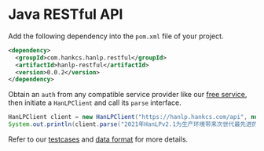 # Java RESTful API

Add the following dependency into the `pom.xml` file of your project. 

```xml
<dependency>
  <groupId>com.hankcs.hanlp.restful</groupId>
  <artifactId>hanlp-restful</artifactId>
  <version>0.0.2</version>
</dependency>
```

Obtain an `auth` from any compatible service provider like our [free service](https://bbs.hankcs.com/t/apply-for-free-hanlp-restful-apis/3178), then initiate a `HanLPClient` and call its `parse` interface.

```java
HanLPClient client = new HanLPClient("https://hanlp.hankcs.com/api", null); // Replace null with your auth
System.out.println(client.parse("2021年HanLPv2.1为生产环境带来次世代最先进的多语种NLP技术。英首相与特朗普通电话讨论华为与苹果公司。"));
```

Refer to our [testcases](https://github.com/hankcs/HanLP/blob/master/plugins/hanlp_restful_java/src/test/java/com/hankcs/hanlp/restful/HanLPClientTest.java) and [data format](../data_format) for more details.

